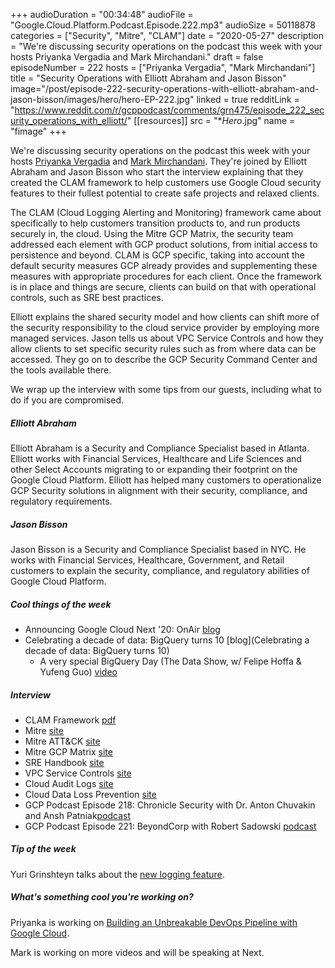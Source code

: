 +++
audioDuration = "00:34:48"
audioFile = "Google.Cloud.Platform.Podcast.Episode.222.mp3"
audioSize = 50118878
categories = ["Security", "Mitre", "CLAM"]
date = "2020-05-27"
description = "We're discussing security operations on the podcast this week with your hosts Priyanka Vergadia and Mark Mirchandani."
draft = false
episodeNumber = 222
hosts = ["Priyanka Vergadia", "Mark Mirchandani"]
title = "Security Operations with Elliott Abraham and Jason Bisson"
image="/post/episode-222-security-operations-with-elliott-abraham-and-jason-bisson/images/hero/hero-EP-222.jpg"
linked = true
redditLink = "https://www.reddit.com/r/gcppodcast/comments/grn475/episode_222_security_operations_with_elliott/"
[[resources]]
  src = "**Hero*.jpg"
  name = "fimage"
+++

We're discussing security operations on the podcast this week with your hosts [Priyanka Vergadia](https://twitter.com/pvergadia) and [Mark Mirchandani](https://twitter.com/markmirch). They're joined by Elliott Abraham and Jason Bisson who start the interview explaining that they created the CLAM framework to help customers use Google Cloud security features to their fullest potential to create safe projects and relaxed clients. 

The CLAM (Cloud Logging Alerting and Monitoring) framework came about specifically to help customers transition products to, and run products securely in, the cloud. Using the Mitre GCP Matrix, the security team addressed each element with GCP product solutions, from initial access to persistence and beyond. CLAM is GCP specific, taking into account the default security measures GCP already provides and supplementing these measures with appropriate procedures for each client. Once the framework is in place and things are secure, clients can build on that with operational controls, such as SRE best practices.

Elliott explains the shared security model and how clients can shift more of the security responsibility to the cloud service provider by employing more managed services. Jason tells us about VPC Service Controls and how they allow clients to set specific security rules such as from where data can be accessed. They go on to describe the GCP Security Command Center and the tools available there.

We wrap up the interview with some tips from our guests, including what to do if you are compromised.  

<!--more-->

##### Elliott Abraham

 Elliott Abraham is a Security and Compliance Specialist based in Atlanta. Elliott works with Financial Services, Healthcare and Life Sciences and other Select Accounts migrating to or expanding their footprint on the Google Cloud Platform. Elliott has helped many customers to operationalize GCP Security solutions in alignment with their security, compliance, and regulatory requirements.

##### Jason Bisson

Jason Bisson is a Security and Compliance Specialist based in NYC. He works with Financial Services, Healthcare, Government, and Retail customers to explain the security, compliance, and regulatory abilities of Google Cloud Platform.

##### Cool things of the week

* Announcing Google Cloud Next '20: OnAir [blog](https://cloud.google.com/blog/topics/google-cloud-next/announcing-google-cloud-next20-onair)
* Celebrating a decade of data: BigQuery turns 10 [blog](Celebrating a decade of data: BigQuery turns 10)
     * A very special BigQuery Day (The Data Show, w/ Felipe Hoffa & Yufeng Guo) [video](https://www.youtube.com/watch?v=U2q9lfjw9EE&lis=)

##### Interview

* CLAM Framework [pdf](https://storage.googleapis.com/gcppodcast_files/CLAM%20Framework%20for%20Google%20Cloud.pdf)
* Mitre [site](https://www.mitre.org)
* Mitre ATT&CK [site](https://attack.mitre.org)
* Mitre GCP Matrix [site](https://attack.mitre.org/beta/matrices/enterprise/cloud/gcp/)
* SRE Handbook [site](https://landing.google.com/sre/books/)
* VPC Service Controls [site](https://cloud.google.com/vpc-service-controls)
* Cloud Audit Logs [site](https://cloud.google.com/audit-logs)
* Cloud Data Loss Prevention [site](https://cloud.google.com/dlp)
* GCP Podcast Episode 218: Chronicle Security with Dr. Anton Chuvakin and Ansh Patniak[podcast](https://www.gcppodcast.com/post/episode-218-chronicle-security-with-dr-anton-chuvakin-and-ansh-patniak/)
* GCP Podcast Episode 221: BeyondCorp with Robert Sadowski [podcast](https://www.gcppodcast.com/post/episode-221-beyondcorp-with-robert-sadowski/)

##### Tip of the week

Yuri Grinshteyn talks about the [new logging feature](https://cloud.google.com/logging/docs/view/logs-viewer-interface).
     
##### What's something cool you're working on?

Priyanka is working on [Building an Unbreakable DevOps Pipeline with Google Cloud](https://webinars.devops.com/building-an-unbreakable-google-cloud-pipeline?utm_campaign=DO%20xMatters%20Webinar%205.27.20&utm_content=129280973&utm_medium=social&utm_source=twitter&hss_channel=tw-130933506).

Mark is working on more videos and will be speaking at Next.